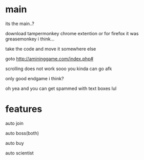 # main
its the main..?

download tampermonkey chrome extention or for firefox it was greasemonkey i think...

take the code and move it somewhere else

goto http://amininggame.com/index.php#

scrolling does not work sooo you kinda can go afk 

only good endgame i think?

oh yea and you can get spammed with text boxes lul

# features

auto join

auto boss(both)

auto buy

auto scientist

